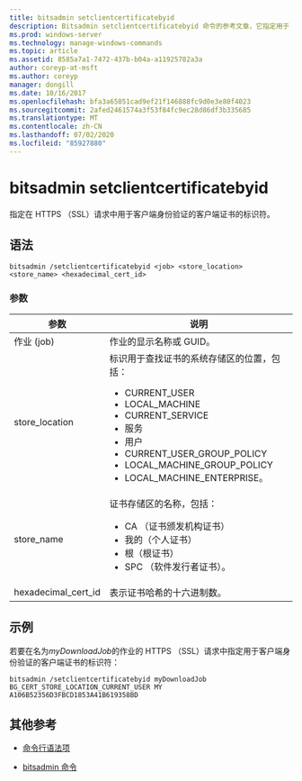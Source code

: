 ```yaml
---
title: bitsadmin setclientcertificatebyid
description: Bitsadmin setclientcertificatebyid 命令的参考文章，它指定用于 HTTPS （SSL）请求中客户端身份验证的客户端证书的标识符
ms.prod: windows-server
ms.technology: manage-windows-commands
ms.topic: article
ms.assetid: 8585a7a1-7472-437b-b04a-a11925782a3a
author: coreyp-at-msft
ms.author: coreyp
manager: dongill
ms.date: 10/16/2017
ms.openlocfilehash: bfa3a65051cad9ef21f146888fc9d0e3e80f4023
ms.sourcegitcommit: 2afed2461574a3f53f84fc9ec28d86df3b335685
ms.translationtype: MT
ms.contentlocale: zh-CN
ms.lasthandoff: 07/02/2020
ms.locfileid: "85927880"
---
```

# <a name="bitsadmin-setclientcertificatebyid"></a>bitsadmin setclientcertificatebyid

指定在 HTTPS （SSL）请求中用于客户端身份验证的客户端证书的标识符。

## <a name="syntax"></a>语法

```
bitsadmin /setclientcertificatebyid <job> <store_location> <store_name> <hexadecimal_cert_id>
```

### <a name="parameters"></a>参数

| 参数 | 说明 |
| -------------- | -------------- |
| 作业 (job) | 作业的显示名称或 GUID。 |
| store_location | 标识用于查找证书的系统存储区的位置，包括：<ul><li>CURRENT_USER</li><li>LOCAL_MACHINE</li><li>CURRENT_SERVICE</li><li>服务</li><li>用户</li><li>CURRENT_USER_GROUP_POLICY</li><li>LOCAL_MACHINE_GROUP_POLICY</li><li>LOCAL_MACHINE_ENTERPRISE。</li></ul> |
| store_name | 证书存储区的名称，包括：<ul><li>CA （证书颁发机构证书）</li><li>我的（个人证书）</li><li>根（根证书）</li><li>SPC （软件发行者证书）。</li></ul> |
| hexadecimal_cert_id | 表示证书哈希的十六进制数。 |

## <a name="examples"></a>示例

若要在名为*myDownloadJob*的作业的 HTTPS （SSL）请求中指定用于客户端身份验证的客户端证书的标识符：

```
bitsadmin /setclientcertificatebyid myDownloadJob BG_CERT_STORE_LOCATION_CURRENT_USER MY A106B52356D3FBCD1853A41B619358BD
```

## <a name="additional-references"></a>其他参考

- [命令行语法项](command-line-syntax-key.md)

- [bitsadmin 命令](bitsadmin.md)
